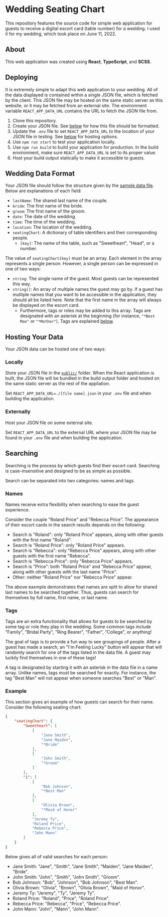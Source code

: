 # Wedding Seating Chart

This repository features the source code for simple web application for guests to receive a digital escort card (table number) for a wedding. I used it for my wedding, which took place on June 11, 2022.

## About
This web application was created using **React**, **TypeScript**, and **SCSS**.

## Deploying
It is extremely simple to adapt this web application to your wedding. All of the data displayed is contained within a single JSON file, which is fetched by the client. This JSON file may be hosted on the same static server as this website, or it may be fetched from an external site. The environment variable `REACT_APP_DATA_URL` contains the URL to fetch the JSON file from.

1. Clone this repository.
1. Create your JSON file. See [below](#wedding-data-format) for how this file should be formatted.
1. Update the `.env` file to set `REACT_APP_DATA_URL` to the location of your JSON file in testing. See [below](#hosting-your-data) for hosting options.
1. Use `npm run start` to test your application locally.
1. Use `npm run build` to build your application for production. In the build environment, make sure `REACT_APP_DATA_URL` is set to its proper value.
1. Host your build output statically to make it accessible to guests.

## Wedding Data Format
Your JSON file should follow the structure given by the [sample data file](./public/sample-data.json). Below are explanations of each field:

* `lastName`: The shared last name of the couple.
* `bride`: The first name of the bride.
* `groom`: The first name of the groom.
* `date`: The date of the wedding.
* `time`: The time of the wedding.
* `location`: The location of the wedding.
* `seatingChart`: A dictionary of table identifiers and their corresponding people.
    * `[key]`: The name of the table, such as "Sweetheart", "Head", or a number.

The value of `seatingChart[key]` must be an array. Each element in the array represents a single person. However, a single person can be expressed in one of two ways:
* `string`: The single name of the guest. Most guests can be represented this way.
* `string[]`: An array of multiple names the guest may go by. If a guest has multiple names that you want to be accessible in the application, they should all be listed here. Note that the first name in the array will always be displayed on the escort card.
    * Furthermore, tags or roles may be added to this array. Tags are designated with an asterisk at the beginning (for instance, `"*Best Man"` or `"*Mother"`). Tags are explained [below](#searching).

## Hosting Your Data
Your JSON data can be hosted one of two ways:

### Locally
Store your JSON file in the [`public/`](/public) folder. When the React application is built, the JSON file will be bundled in the build output folder and hosted on the same static server as the rest of the appliation.

Set `REACT_APP_DATA_URL=./[file name].json` in your `.env` file and when building the application.

### Externally
Host your JSON file on some external site.

Set `REACT_APP_DATA_URL` to the external URL where your JSON file may be found in your `.env` file and when building the application.

## Searching
Searching is the process by which guests find their escort card. Searching is case-insensitive and designed to be as simple as possible.

Search can be separated into two categories: names and tags.

### Names
Names receive extra flexibility when searching to ease the guest experience.

Consider the couple "Roland Price" and "Rebecca Price". The appearance of their escort cards in the search results depends on the following:

* Search is "Roland": only "Roland Price" appears, along with other guests with the first name "Roland".
* Search is "Roland Price": only "Roland Price" appears.
* Search is "Rebecca": only "Rebecca Price" appears, along with other guests with the first name "Rebecca".
* Search is "Rebecca Price": only "Rebecca Price" appears.
* Search is "Price": both "Roland Price" and "Rebecca Price" appear, along with other guests with the last name "Price".
* Other: neither "Roland Price" nor "Rebecca Price" appear.

The above eaxmple demonstrates that names are split to allow for shared last names to be searched together. Thus, guests can search for themselves by full name, first name, or last name.

### Tags
Tags are an extra functionality that allows for guests to be searched by some tag or role they play in the wedding. Some common tags include "Family", "Bridal Party", "Ring Bearer", "Father", "College", or anything!

The goal of tags is to provide a fun way to see groupings of people. After a guest has made a search, an "I'm Feeling Lucky" button will appear that will randomly search for one of the tags listed in the data file. A guest may luckily find themselves in one of these tags!

A tag is designated by starting it with an asterisk in the data file in a name array. Unlike names, tags must be searched for exactly. For instance, the tag "Best Man" will not appear when someone searches "Best" or "Man".

### Example
This section gives an example of how guests can search for their name. Consider the following seating chart:

```json
{
    "seatingChart": {
        "Sweetheart": [
            [
                "Jane Smith",
                "Jane Maiden",
                "*Bride"
            ],
            [
                "John Smith",
                "*Groom"
            ]
        ],
        "1": [
            [
                "Bob Johnson",
                "*Best Man"
            ],
            [
                "Olivia Brown",
                "*Maid of Honor"
            ],
            "Jeremy Ty",
            "Roland Price",
            "Rebecca Price",
            "John Mann"
        ]
    }
}
```

Below gives all of valid searches for each person:

* Jane Smith: "Jane", "Smith", "Jane Smith", "Maiden", "Jane Maiden", "Bride".
* John Smith: "John", "Smith", "John Smith", "Groom".
* Bob Johnson: "Bob", "Johnson", "Bob Johnson", "Best Man".
* Olivia Brown: "Olivia", "Brown", "Olivia Brown", "Maid of Honor".
* Jeremy Ty: "Jeremy", "Ty", "Jeremy Ty".
* Roland Price: "Roland", "Price", "Roland Price".
* Rebecca Price: "Rebecca", "Price", "Rebecca Price".
* John Mann: "John", "Mann", "John Mann".
